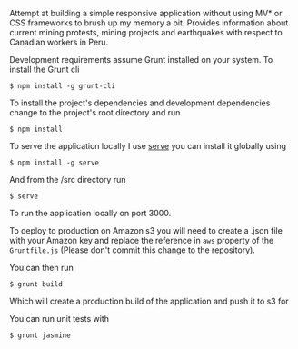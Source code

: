 Attempt at building a simple responsive application without using MV* or CSS frameworks to brush up my memory a bit. Provides information about current mining protests, mining projects and earthquakes with respect to Canadian workers in Peru.

Development requirements assume Grunt installed on your system.  To install the Grunt cli
````shell
$ npm install -g grunt-cli
````
To install the project's dependencies and development dependencies change to the project's root directory and run
````shell
$ npm install
````
To serve the application locally I use [serve](https://github.com/tj/serve) you can install it globally using
````shell
$ npm install -g serve
````
And from the /src directory run
````shell
$ serve
````
To run the application locally on port 3000.

To deploy to production on Amazon s3 you will need to create a .json file with your Amazon key and replace the reference in <code>aws</code> property of the <code>Gruntfile.js</code> (Please don't commit this change to the repository).

You can then run
````shell
$ grunt build
````
Which will create a production build of the application and push it to s3 for

You can run unit tests with 
````shell
$ grunt jasmine
````
